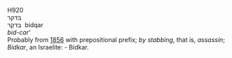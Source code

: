 <body>
  <p>H920<br>  בּדקר  <br> בִּדקַר  ‎  bidqar  <br><i>bid-car‘ </i><br>Probably from <a href="h1856.htm">1856</a> with prepositional prefix; <i>by</i> <i>stabbing</i>, that is, <i>assassin</i>; <i>Bidkar</i>, an Israelite: - Bidkar.<br></p>
 </body>